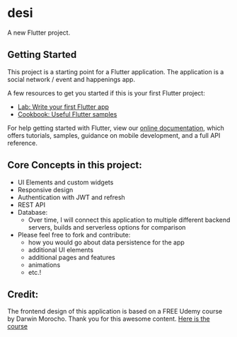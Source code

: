 # desi

A new Flutter project.

## Getting Started

This project is a starting point for a Flutter application.
The application is a social network / event and happenings app.

A few resources to get you started if this is your first Flutter project:

- [Lab: Write your first Flutter app](https://flutter.dev/docs/get-started/codelab)
- [Cookbook: Useful Flutter samples](https://flutter.dev/docs/cookbook)

For help getting started with Flutter, view our
[online documentation](https://flutter.dev/docs), which offers tutorials,
samples, guidance on mobile development, and a full API reference.

## Core Concepts in this project:

- UI Elements and custom widgets
- Responsive design
- Authentication with JWT and refresh
- REST API
- Database:
  - Over time, I will connect this application to multiple different backend servers, builds and serverless options for comparison
- Please feel free to fork and contribute: 
     - how you would go about data persistence for the app
     - additional UI elements
     - additional pages and features
     - animations
     - etc.!

## Credit:

The frontend design of this application is based on a FREE Udemy course by Darwin Morocho. Thank you for this awesome content.
[Here is the course](https://www.udemy.com/course/servicios-rest-con-flutter-y-refresh-tokens/)
